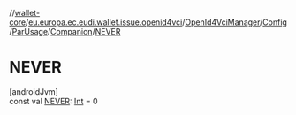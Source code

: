 //[wallet-core](../../../../../../index.md)/[eu.europa.ec.eudi.wallet.issue.openid4vci](../../../../index.md)/[OpenId4VciManager](../../../index.md)/[Config](../../index.md)/[ParUsage](../index.md)/[Companion](index.md)/[NEVER](-n-e-v-e-r.md)

# NEVER

[androidJvm]\
const val [NEVER](-n-e-v-e-r.md): [Int](https://kotlinlang.org/api/latest/jvm/stdlib/kotlin/-int/index.html) = 0
